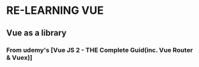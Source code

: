 # RE-LEARNING VUE
## Vue as a library 
### From udemy's  [Vue JS 2 - THE Complete Guid(inc. Vue Router & Vuex)] 